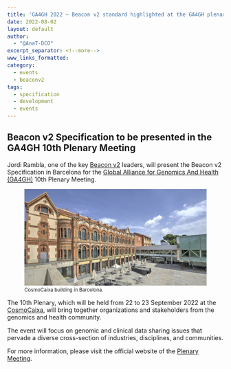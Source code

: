 ```yaml
---
title: 'GA4GH 2022 — Beacon v2 standard highlighted at the GA4GH plenary'
date: 2022-08-02
layout: default
author: 
  - "@AnaT-DCO"
excerpt_separator: <!--more-->
www_links_formatted:
category:
  - events
  - beaconv2
tags:
  - specification
  - development
  - events
---
```


## Beacon v2 Specification to be presented in the GA4GH 10th Plenary Meeting

Jordi Rambla, one of the key [Beacon v2](https://beacon-project.io/) leaders, will present the Beacon v2 Specification in Barcelona for the [Global Alliance for Genomics And Health (GA4GH)](https://www.ga4gh.org/) 10th Plenary Meeting. 

<figure>
<img src="/assets/img/CosmoCaixaBCN.jpg"width: 520px;" />
  <figcaption style="font-size: 0.8em;">CosmoCaixa building in Barcelona.</figcaption>
</figure>

<!--more-->

The 10th Plenary, which will be held from 22 to 23 September 2022 at the [CosmoCaixa](https://cosmocaixa.org/es/cosmocaixa-barcelona), will bring together organizations and stakeholders from the genomics and health community.

The event will focus on genomic and clinical data sharing issues that pervade a diverse cross-section of industries, disciplines, and communities.

For more information, please visit the official website of the [Plenary Meeting](https://broadinstitute.swoogo.com/ga4gh-10th-plenary).
